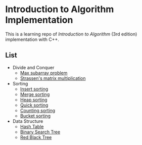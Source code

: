 # Introduction to Algorithm Implementation

This is a learning repo of _Introduction to Algorithm_ (3rd edition) implementation with C++.

## List 

- Divide and Conquer
	- [Max subarray problem](Divide-and-Conquer/max_subarray/README.md)
	- [Strassen's matrix multiplication](Divide-and-Conquer/matrix_multiply/README.md)
- Sorting
	- [Insert sorting](Sorting/Insert_Sorting/README.md)
	- [Merge sorting](Sorting/Merge_Sorting/README.md)
	- [Heap sorting](Sorting/Heap_Sorting/README.md)
	- [Quick sorting](Sorting/Quick_Sorting/README.md)
	- [Counting sorting](Sorting/Counting_Sorting/README.md)
	- [Bucket sorting](Sorting/Bucket_Sorting/README.md)
- Data Structure
	- [Hash Table](Data-Structures/Hash_Table/README.md)
	- [Binary Search Tree](Data-Structures/Binary_Search_Tree/README.md)
	- [Red Black Tree](Data-Structures/Red_Black_Tree/README.md)
